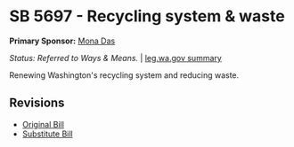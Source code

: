 # SB 5697 - Recycling system & waste
**Primary Sponsor:** [Mona Das](/person/leg/das_mo.md)

*Status: Referred to Ways & Means.* | [leg.wa.gov summary](https://app.leg.wa.gov/billsummary?BillNumber=5697&Year=2021)

Renewing Washington's recycling system and reducing waste.

## Revisions
* [Original Bill](1/)
* [Substitute Bill](S/)